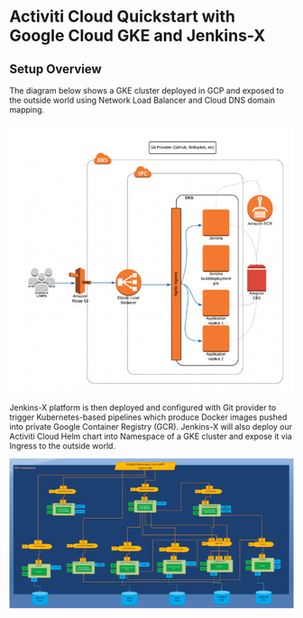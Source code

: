 # Activiti Cloud Quickstart with Google Cloud GKE and Jenkins-X

## Setup Overview


The diagram below shows a GKE cluster deployed in GCP and exposed to the outside world using Network Load Balancer and Cloud DNS domain mapping. 

![](../../.gitbook/assets/eks-cluster.png)

Jenkins-X platform is then deployed and configured with Git provider to trigger Kubernetes-based pipelines which produce Docker images pushed into private Google Container Registry (GCR).  Jenkins-X will also deploy our Activiti Cloud Helm chart into Namespace of a GKE cluster and expose it via Ingress to the outside world. 

![](../../.gitbook/assets/activiti-kdl.png)
